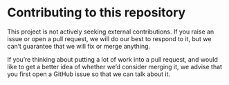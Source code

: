 # Contributing to this repository

This project is not actively seeking external contributions. If you raise an issue or open a pull request, we will do our best to respond to it, but we can’t guarantee that we will fix or merge anything.

If you’re thinking about putting a lot of work into a pull request, and would like to get a better idea of whether we’d consider merging it, we advise that you first open a GitHub issue so that we can talk about it.
